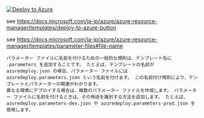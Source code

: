 [![Deploy to Azure](https://aka.ms/deploytoazurebutton)](https://portal.azure.com/#create/Microsoft.Template/uri/https%3A%2F%2Fraw.githubusercontent.com%2Fhiryamada%2Fdeploytest%2Fmaster%2Fazuredeploy.json?ptmpl=azuredeploy.parameters.json)

see https://docs.microsoft.com/ja-jp/azure/azure-resource-manager/templates/deploy-to-azure-button

see https://docs.microsoft.com/ja-jp/azure/azure-resource-manager/templates/parameter-files#file-name

```
パラメーター ファイルに名前を付けるための一般的な規則は、テンプレート名に .parameters を追加することです。 たとえば、テンプレートの名前が azuredeploy.json の場合、パラメーター ファイルには azuredeploy.parameters.json という名前を付けます。 この名前付け規則により、テンプレートとパラメーターの関連がわかります。
異なる環境にデプロイする場合は、複数のパラメーター ファイルを作成します。 パラメーター ファイルに名前を付けるときは、その用途を識別する方法を追加します。 たとえば、 azuredeploy.parameters-dev.json や azuredeploy.parameters-prod.json を使用します。
```
